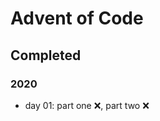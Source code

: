 # Advent of Code

<!-- start completed section -->
## Completed
### 2020
- day 01: part one ❌, part two ❌

<!-- end completed section -->
